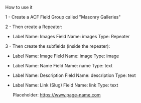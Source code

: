 How to use it

1 - Create a ACF Field Group called "Masonry Galleries"

2 - Then create a Repeater:

- Label Name: Images
  Field Name: images
  Type: Repeater

3 - Then create the subfields (inside the repeater):

- Label Name: Image
  Field Name: image
  Type: image

- Label Name: Name
  Field Name: name
  Type: text

- Label Name: Description
  Field Name: description
  Type: text

- Label Name: Link (Slug)
  Field Name: link
  Type: text

  Placeholder: https://www.page-name.com
